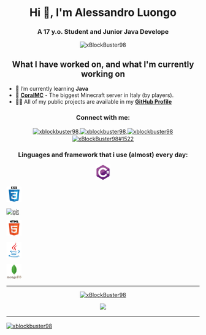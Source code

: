 <h1 align="center">Hi 👋, I'm Alessandro Luongo</h1>
<h3 align="center">A 17 y.o. Student and Junior Java Develope</h3>
<p align="center"> <img src="https://komarev.com/ghpvc/?username=xBlockBuster98" alt="xBlockBuster98" /> </p>

<h2 align="center"> What I have worked on, and what I'm currently working on</h2>

- 🌱 I’m currently learning **Java**
- 🌊 [**CoralMC**](https://www.coralmc.it/) - The biggest Minecraft server in Italy (by players).
- 👨‍💻 All of my public projects are available in my [**GitHub Profile**](https://www.github.com/xBlockBuster98)

<h3 align="center">Connect with me:</h3>
<p align="center">
  
<a href="https://dev.to/xblockbuster98" target="blank">
  <img align="center" src="https://cdn.jsdelivr.net/npm/simple-icons@3.0.1/icons/dev-dot-to.svg" alt="xblockbuster98" height="30" width="40" />
  </a>
<a href="https://stackoverflow.com/users/xblockbuster98" target="blank">
  
  <img align="center" src="https://raw.githubusercontent.com/rahuldkjain/github-profile-readme-generator/master/src/images/icons/Social/stack-overflow.svg" alt="xblockbuster98" height="30" width="40" />
  </a>
  
<a href="https://www.youtube.com/channel/UC6vQ_pyEjW8LaYRjDliDCJw" target="blank">
  <img align="center" src="https://raw.githubusercontent.com/rahuldkjain/github-profile-readme-generator/master/src/images/icons/Social/youtube.svg" alt="xblockbuster98" height="30" width="40" />
  </a>
  
<a href="https://discord.gg/! xBlockBuster98#1522" target="blank">
  <img align="center" src="https://raw.githubusercontent.com/rahuldkjain/github-profile-readme-generator/master/src/images/icons/Social/discord.svg" alt="xBlockBuster98#1522" height="30" width="40" />
  </a>
</p>

<h3 align="center">Linguages and framework that i use (almost) every day:</h3>
<p align="center"> 
  <a href="https://www.w3schools.com/cs/" target="_blank">
  <img src="https://raw.githubusercontent.com/devicons/devicon/master/icons/csharp/csharp-original.svg" alt="csharp" width="40" height="40"/>
  
  </a> <a href="https://www.w3schools.com/css/" target="_blank"> 
  <img src="https://raw.githubusercontent.com/devicons/devicon/master/icons/css3/css3-original-wordmark.svg" alt="css3" width="40" height="40"/> 
  
  </a> <a href="https://git-scm.com/" target="_blank">
  <img src="https://www.vectorlogo.zone/logos/git-scm/git-scm-icon.svg" alt="git" width="40" height="40"/> 
  
  </a> <a href="https://www.w3.org/html/" target="_blank">
  <img src="https://raw.githubusercontent.com/devicons/devicon/master/icons/html5/html5-original-wordmark.svg" alt="html5" width="40" height="40"/>
  
  </a> <a href="https://www.java.com" target="_blank">
  <img src="https://raw.githubusercontent.com/devicons/devicon/master/icons/java/java-original.svg" alt="java" width="40" height="40"/>
  
  </a> <a href="https://www.mongodb.com/" target="_blank">
  <img src="https://raw.githubusercontent.com/devicons/devicon/master/icons/mongodb/mongodb-original-wordmark.svg" alt="mongodb" width="40" height="40"/>

</p>

<hr>
<p align="center">
  <img src="https://github-readme-stats.vercel.app/api?username=xBlockBuster98&show_icons=true&count_private=true&" alt="xBlockBuster98" />
</p>

<p align="center">
  <img src="https://discord.c99.nl/widget/theme-3/758012458945216703.png" /> 
  <hr>
  <img align="center" src="https://github-readme-streak-stats.herokuapp.com/?user=xblockbuster98&" alt="xblockbuster98" />
</p>
